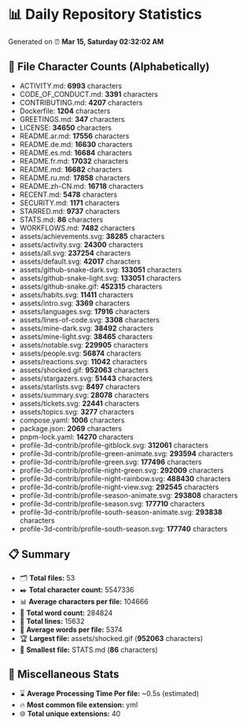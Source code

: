 # 📊 Daily Repository Statistics
Generated on ⏰ **Mar 15, Saturday 02:32:02 AM**

## 📂 File Character Counts (Alphabetically)
- ACTIVITY.md: **6993** characters
- CODE_OF_CONDUCT.md: **3391** characters
- CONTRIBUTING.md: **4207** characters
- Dockerfile: **1204** characters
- GREETINGS.md: **347** characters
- LICENSE: **34650** characters
- README.ar.md: **17556** characters
- README.de.md: **16630** characters
- README.es.md: **16684** characters
- README.fr.md: **17032** characters
- README.md: **16682** characters
- README.ru.md: **17858** characters
- README.zh-CN.md: **16718** characters
- RECENT.md: **5478** characters
- SECURITY.md: **1171** characters
- STARRED.md: **9737** characters
- STATS.md: **86** characters
- WORKFLOWS.md: **7482** characters
- assets/achievements.svg: **38285** characters
- assets/activity.svg: **24300** characters
- assets/all.svg: **237254** characters
- assets/default.svg: **42017** characters
- assets/github-snake-dark.svg: **133051** characters
- assets/github-snake-light.svg: **133051** characters
- assets/github-snake.gif: **452315** characters
- assets/habits.svg: **11411** characters
- assets/intro.svg: **3369** characters
- assets/languages.svg: **17916** characters
- assets/lines-of-code.svg: **3308** characters
- assets/mine-dark.svg: **38492** characters
- assets/mine-light.svg: **38465** characters
- assets/notable.svg: **229905** characters
- assets/people.svg: **56874** characters
- assets/reactions.svg: **11042** characters
- assets/shocked.gif: **952063** characters
- assets/stargazers.svg: **51443** characters
- assets/starlists.svg: **8497** characters
- assets/summary.svg: **28078** characters
- assets/tickets.svg: **22441** characters
- assets/topics.svg: **3277** characters
- compose.yaml: **1006** characters
- package.json: **2069** characters
- pnpm-lock.yaml: **14270** characters
- profile-3d-contrib/profile-gitblock.svg: **312061** characters
- profile-3d-contrib/profile-green-animate.svg: **293594** characters
- profile-3d-contrib/profile-green.svg: **177496** characters
- profile-3d-contrib/profile-night-green.svg: **292009** characters
- profile-3d-contrib/profile-night-rainbow.svg: **488430** characters
- profile-3d-contrib/profile-night-view.svg: **292545** characters
- profile-3d-contrib/profile-season-animate.svg: **293808** characters
- profile-3d-contrib/profile-season.svg: **177710** characters
- profile-3d-contrib/profile-south-season-animate.svg: **293838** characters
- profile-3d-contrib/profile-south-season.svg: **177740** characters

## 📋 Summary
- 🗂️ **Total files:** 53
- ✒️ **Total character count:** 5547336
- 📊 **Average characters per file:** 104666
- 📝 **Total word count:** 284824
- 🧾 **Total lines:** 15632
- 📐 **Average words per file:** 5374
- 🏆 **Largest file:** assets/shocked.gif (**952063** characters)
- 🥉 **Smallest file:** STATS.md (**86** characters)

## 🌟 Miscellaneous Stats
- ⌛ **Average Processing Time Per file:** ~0.5s (estimated)
- 🔥 **Most common file extension:** yml
- 🌐 **Total unique extensions:** 40
